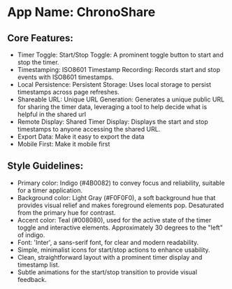 # **App Name**: ChronoShare

## Core Features:

- Timer Toggle: Start/Stop Toggle: A prominent toggle button to start and stop the timer.
- Timestamping: ISO8601 Timestamp Recording: Records start and stop events with ISO8601 timestamps.
- Local Persistence: Persistent Storage: Uses local storage to persist timestamps across page refreshes.
- Shareable URL: Unique URL Generation: Generates a unique public URL for sharing the timer data, leveraging a tool to help decide what is helpful in the shared url
- Remote Display: Shared Timer Display: Displays the start and stop timestamps to anyone accessing the shared URL.
- Export Data: Make it easy to export the data
- Mobile First: Make it mobile first

## Style Guidelines:

- Primary color: Indigo (#4B0082) to convey focus and reliability, suitable for a timer application.
- Background color: Light Gray (#F0F0F0), a soft background hue that provides visual relief and makes foreground elements pop. Desaturated from the primary hue for contrast.
- Accent color: Teal (#008080), used for the active state of the timer toggle and interactive elements. Approximately 30 degrees to the "left" of indigo.
- Font: 'Inter', a sans-serif font, for clear and modern readability.
- Simple, minimalist icons for start/stop actions to enhance usability.
- Clean, straightforward layout with a prominent timer display and timestamp list.
- Subtle animations for the start/stop transition to provide visual feedback.